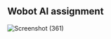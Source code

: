 ## Wobot AI assignment

![Screenshot (361)](https://user-images.githubusercontent.com/104712880/212020329-e322c838-c23a-4913-92ca-a7b1295ae735.png)
